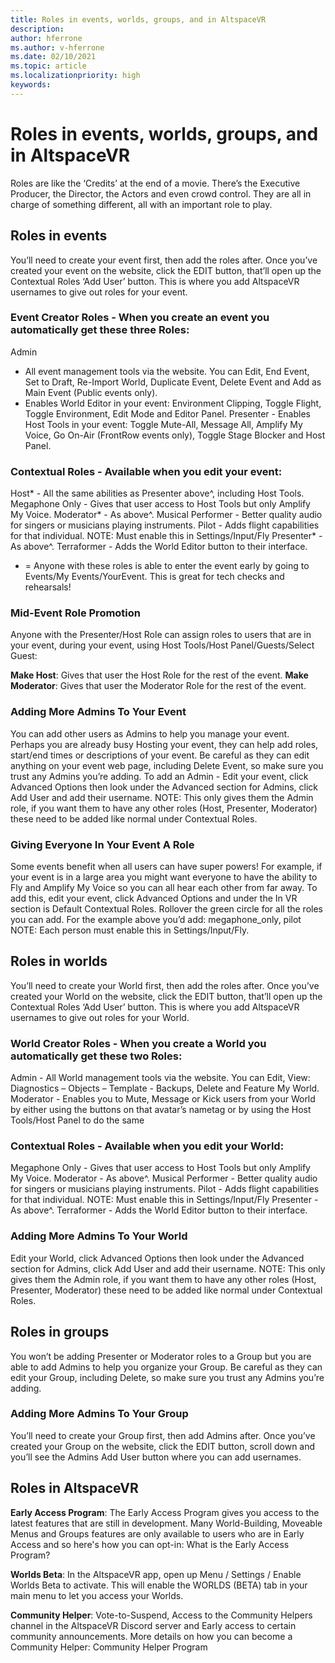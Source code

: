 ```yaml
---
title: Roles in events, worlds, groups, and in AltspaceVR
description: 
author: hferrone
ms.author: v-hferrone
ms.date: 02/10/2021
ms.topic: article
ms.localizationpriority: high
keywords: 
---
```


# Roles in events, worlds, groups, and in AltspaceVR

Roles are like the ‘Credits’ at the end of a movie. There’s the Executive Producer, the Director, the Actors and even crowd control. They are all in charge of something different, all with an important role to play.

## Roles in events

You’ll need to create your event first, then add the roles after. Once you’ve created your event on the website, click the EDIT button, that’ll open up the Contextual Roles ‘Add User’ button. This is where you add AltspaceVR usernames to give out roles for your event.

### Event Creator Roles - When you create an event you automatically get these three Roles:

Admin
- All event management tools via the website. You can Edit, End Event, Set to Draft, Re-Import World, Duplicate Event, Delete Event and Add as Main Event (Public events only).
- Enables World Editor in your event: Environment Clipping, Toggle Flight, Toggle Environment, Edit Mode and Editor Panel.
Presenter - Enables Host Tools in your event: Toggle Mute-All, Message All, Amplify My Voice, Go On-Air (FrontRow events only), Toggle Stage Blocker and Host Panel.

### Contextual Roles - Available when you edit your event:

Host* - All the same abilities as Presenter above^, including Host Tools.
Megaphone Only - Gives that user access to Host Tools but only Amplify My Voice.
Moderator* - As above^.
Musical Performer - Better quality audio for singers or musicians playing instruments.
Pilot - Adds flight capabilities for that individual. NOTE: Must enable this in Settings/Input/Fly
Presenter* - As above^.
Terraformer - Adds the World Editor button to their interface.
* = Anyone with these roles is able to enter the event early by going to Events/My Events/YourEvent. This is great for tech checks and rehearsals!

### Mid-Event Role Promotion

Anyone with the Presenter/Host Role can assign roles to users that are in your event, during your event, using Host Tools/Host Panel/Guests/Select Guest:

**Make Host**: Gives that user the Host Role for the rest of the event.
**Make Moderator**: Gives that user the Moderator Role for the rest of the event.

### Adding More Admins To Your Event

You can add other users as Admins to help you manage your event. Perhaps you are already busy Hosting your event, they can help add roles, start/end times or descriptions of your event. Be careful as they can edit anything on your event web page, including Delete Event, so make sure you trust any Admins you’re adding.
To add an Admin - Edit your event, click Advanced Options then look under the Advanced section for Admins, click Add User and add their username. NOTE: This only gives them the Admin role, if you want them to have any other roles (Host, Presenter, Moderator) these need to be added like normal under Contextual Roles.

### Giving Everyone In Your Event A Role

Some events benefit when all users can have super powers! For example, if your event is in a large area you might want everyone to have the ability to Fly and Amplify My Voice so you can all hear each other from far away. To add this, edit your event, click Advanced Options and under the In VR section is Default Contextual Roles. Rollover the green circle for all the roles you can add. For the example above you’d add: megaphone_only, pilot
NOTE: Each person must enable this in Settings/Input/Fly.

## Roles in worlds

You’ll need to create your World first, then add the roles after. Once you’ve created your World on the website, click the EDIT button, that’ll open up the Contextual Roles ‘Add User’ button. This is where you add AltspaceVR usernames to give out roles for your World.

### World Creator Roles - When you create a World you automatically get these two Roles:

Admin - All World management tools via the website. You can Edit, View: Diagnostics – Objects – Template - Backups, Delete and Feature My World.
Moderator - Enables you to Mute, Message or Kick users from your World by either using the buttons on that avatar’s nametag or by using the Host Tools/Host Panel to do the same

### Contextual Roles - Available when you edit your World:

Megaphone Only - Gives that user access to Host Tools but only Amplify My Voice.
Moderator - As above^.
Musical Performer - Better quality audio for singers or musicians playing instruments.
Pilot - Adds flight capabilities for that individual. NOTE: Must enable this in Settings/Input/Fly
Presenter - As above^.
Terraformer - Adds the World Editor button to their interface.

### Adding More Admins To Your World

Edit your World, click Advanced Options then look under the Advanced section for Admins, click Add User and add their username. NOTE: This only gives them the Admin role, if you want them to have any other roles (Host, Presenter, Moderator) these need to be added like normal under Contextual Roles.

## Roles in groups

You won’t be adding Presenter or Moderator roles to a Group but you are able to add Admins to help you organize your Group. Be careful as they can edit your Group, including Delete, so make sure you trust any Admins you’re adding.

### Adding More Admins To Your Group

You’ll need to create your Group first, then add Admins after. Once you’ve created your Group on the website, click the EDIT button, scroll down and you’ll see the Admins Add User button where you can add usernames.

## Roles in AltspaceVR

**Early Access Program**: The Early Access Program gives you access to the latest features that are still in development. Many World-Building, Moveable Menus and Groups features are only available to users who are in Early Access and so here's how you can opt-in: What is the Early Access Program?

**Worlds Beta**: In the AltspaceVR app, open up Menu / Settings / Enable Worlds Beta to activate. This will enable the WORLDS (BETA) tab in your main menu to let you access your Worlds.

**Community Helper**: Vote-to-Suspend, Access to the Community Helpers channel in the AltspaceVR Discord server and Early access to certain community announcements. More details on how you can become a Community Helper: Community Helper Program